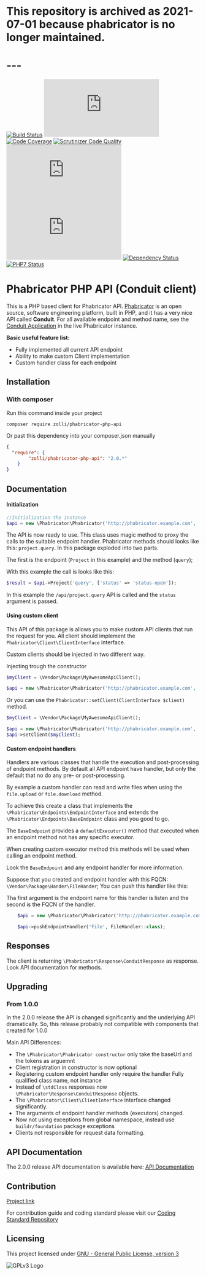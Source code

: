 # This repository is archived as 2021-07-01 because phabricator is no longer maintained.
# ---

[![Build Status](https://ci.zolli.hu/job/PhabricatorAPI/badge/icon)](https://ci.zolli.hu/job/PhabricatorAPI/)
[![Build Stability](https://status.buildr-framework.io/buildstatus/status_modules.php?jobName=PhabricatorAPI/&type=stability)](https://ci.zolli.hu/job/PhabricatorAPI/)
[![Code Coverage](https://scrutinizer-ci.com/g/Zolli/Phabricator-PHP-API/badges/coverage.png?b=master)](https://scrutinizer-ci.com/g/Zolli/Phabricator-PHP-API/?branch=master)
[![Scrutinizer Code Quality](https://scrutinizer-ci.com/g/Zolli/Phabricator-PHP-API/badges/quality-score.png?b=master)](https://scrutinizer-ci.com/g/Zolli/Phabricator-PHP-API/?branch=master)
[![Test Results](https://status.buildr-framework.io/buildstatus/status_modules.php?jobName=PhabricatorAPI&type=tests)](https://ci.zolli.hu/job/PhabricatorAPI/)
[![CRAP Report](https://status.buildr-framework.io/buildstatus/status_modules.php?jobName=PhabricatorAPI&type=crap)](https://ci.zolli.hu/job/PhabricatorAPI/)
[![Dependency Status](https://www.versioneye.com/user/projects/5694edc7af789b0043000c0c/badge.svg?style=flat)](https://www.versioneye.com/user/projects/5694edc7af789b0043000c0c)
[![PHP7 Status](https://img.shields.io/badge/PHP7-tested-8892BF.svg)](https://github.com/BuildrPHP/Test-Tools)


# Phabricator PHP API (Conduit client)

This is a PHP based client for Phabricator API. [Phabricator](http://phabricator.org) is an open source, software engineering platform, built in PHP, and it has a very nice API called **Conduit**.
For all available endpoint and method name, see the [Conduit Application](https://secure.phabricator.com/conduit/query/modern/) in the live Phabricator instance.

**Basic useful feature list:**

 * Fully implemented all current API endpoint
 * Ability to make custom Client implementation
 * Custom handler class for each endpoint


## Installation

### With composer

Run this command inside your project

```
composer require zolli/phabricator-php-api
```

Or past this dependency into your composer.json manually

```json
{
  "require": {
        "zolli/phabricator-php-api": "2.0.*"
    }
}
```

## Documentation

#### Initialization

```php
//Initialization the instance
$api = new \Phabricator\Phabricator('http://phabricator.example.com', 'cli-exmapletoken')
```

The API is now ready to use. This class uses magic method to proxy the calls to the suitable endpoint handler.
Phabricator methods should looks like this: `project.query`. In this package exploded into two parts.

The first is the endpoint (`Project` in this example) and the method (`query`);

With this example the call is looks like this:

```php
$result = $api->Project('query', ['status' => 'status-open']);
```

In this example the `/api/project.query` API is called and the `status` argument is passed.

#### Using custom client

This API of this package is allows you to make custom API clients that run the request for you.
All client should implement the `Phabricator\Client\ClientInterface` interface.

Custom clients should be injected in two different way.

Injecting trough the constructor

```php
$myClient = \Vendor\Package\MyAwesomeApiClient();

$api = new \Phabricator\Phabricator('http://phabricator.example.com', 'cli-exmapletoken', $myClient);
```

Or you can use the `Phabricator::setClient(ClientInterface $client)` method.

```php
$myClient = \Vendor\Package\MyAwesomeApiClient();

$api = new \Phabricator\Phabricator('http://phabricator.example.com', 'cli-exmapletoken');
$api->setClient($myClient);
```

#### Custom endpoint handlers

Handlers are various classes that handle the execution and post-processing of endpoint methods.
By default all API endpoint have handler, but only the default that no do any pre- or post-processing.

By example a custom handler can read and write files when using the `file.upload` or `file.download` method.

To achieve this create a class that implements the `\Phabricator\Endpoints\EndpointInterface` and extends the
`\Phabricator\Endpoints\BaseEndpoint` class and you good to go.

The `BaseEndpoint` provides a `defaultExecutor()` method that executed when an endpoint method
not has any specific executor.

When creating custom executor method this methods will be used when calling an endpoint method.

Look the `BaseEndpoint` and any endpoint handler for more information.

Suppose that you created and endpoint handler with this FQCN: `\Vendor\Package\Hander\FileHander`;
You can push this handler like this:

Tha first argument is the endpoint name for this handler is listen and the second is the FQCN of the handler.

```php
    $api = new \Phabricator\Phabricator('http://phabricator.example.com', 'cli-exmapletoken');

    $api->pushEndpointHandler('File', FileHandler::class);
```

## Responses

The client is returning `\Phabricator\Response\ConduitResponse` as response. Look API documentation for
methods.

## Upgrading

### From 1.0.0

In the 2.0.0 release the API is changed significantly and the underlying API dramatically.
So, this release probably not compatible with components that created for 1.0.0

Main API Differences:

 - The `\Phabricator\Phabricator constructor` only take the baseUrl and the tokens as arguemnt
 - Client registration in constructor is now optional
 - Registering custom endpoint handler only require the handler Fully qualified class name, not instance
 - Instead of `\stdClass` responses now `\Phabricator\Response\ConduitResponse` objects.
 - The `\Phabricator\Client\ClientInterface` interface changed significantly.
 - The arguments of endpoint handler methods (executors) changed.
 - Now not using exceptions from global namespace, instead use `buildr/foundation` package exceptions
 - Clients not responsible for request data formatting.

## API Documentation

The 2.0.0 release API documentation is available here: [API Documentation](https://ci.zolli.hu/job/Phabricator%20PHP%20API/4/artifact/build/output/release/Phabricator%20PHP%20API-doc-2.0.0.git-237.zip)

## Contribution

[Project link](https://project.zolli.hu/projects/PHA/issues/)

For contribution guide and coding standard please visit our [Coding Standard Repository](https://github.com/BuildrPHP/Coding-Standard)


## Licensing

This project licensed under [GNU - General Public License, version 3](http://www.gnu.org/licenses/lgpl.txt)

![GPLv3 Logo](http://www.gnu.org/graphics/gplv3-88x31.png)
